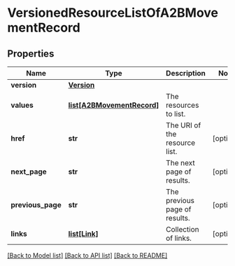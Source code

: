 # VersionedResourceListOfA2BMovementRecord


## Properties
Name | Type | Description | Notes
------------ | ------------- | ------------- | -------------
**version** | [**Version**](Version.md) |  | 
**values** | [**list[A2BMovementRecord]**](A2BMovementRecord.md) | The resources to list. | 
**href** | **str** | The URI of the resource list. | [optional] 
**next_page** | **str** | The next page of results. | [optional] 
**previous_page** | **str** | The previous page of results. | [optional] 
**links** | [**list[Link]**](Link.md) | Collection of links. | [optional] 

[[Back to Model list]](../README.md#documentation-for-models) [[Back to API list]](../README.md#documentation-for-api-endpoints) [[Back to README]](../README.md)


